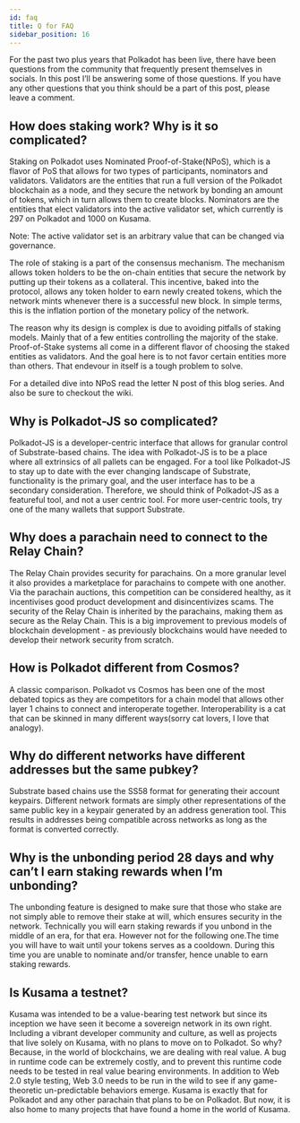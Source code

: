 ```yaml
---
id: faq
title: Q for FAQ
sidebar_position: 16
---
```


For the past two plus years that Polkadot has been live, there have been questions from the community that frequently present themselves in socials. In this post I’ll be answering some of those questions. If you have any other questions that you think should be a part of this post, please leave a comment.

## How does staking work? Why is it so complicated?

Staking on Polkadot uses Nominated Proof-of-Stake(NPoS), which is a flavor of PoS that allows for two types of participants, nominators and validators. Validators are the entities that run a full version of the Polkadot blockchain as a node, and they secure the network by bonding an amount of tokens, which in turn allows them to create blocks. Nominators are the entities that elect validators into the active validator set, which currently is 297 on Polkadot and 1000 on Kusama. 

Note: The active validator set is an arbitrary value that can be changed via governance.

The role of staking is a part of the consensus mechanism. The mechanism allows token holders to be the on-chain entities that secure the network by putting up their tokens as a collateral. This incentive, baked into the protocol, allows any token holder to earn newly created tokens, which the network mints whenever there is a successful new block. In simple terms, this is the inflation portion of the monetary policy of the network.

The reason why its design is complex is due to avoiding pitfalls of staking models. Mainly that of a few entities controlling the majority of the stake. Proof-of-Stake systems all come in a different flavor of choosing the staked entities as validators. And the goal here is to not favor certain entities more than others. That endevour in itself is a tough problem to solve. 

For a detailed dive into NPoS read the letter N post of this blog series. And also be sure to checkout the wiki.

## Why is Polkadot-JS so complicated?

Polkadot-JS is a developer-centric interface that allows for granular control of Substrate-based chains. The idea with Polkadot-JS is to be a place where all extrinsics of all pallets can be engaged. For a tool like Polkadot-JS to stay up to date with the ever changing landscape of Substrate, functionality is the primary goal, and the user interface has to be a secondary consideration. Therefore, we should think of Polkadot-JS as a featureful tool, and not a user centric tool. For more user-centric tools, try one of the many wallets that support Substrate. <Include wallet examples>

## Why does a parachain need to connect to the Relay Chain?

The Relay Chain provides security for parachains. On a more granular level it also provides a marketplace for parachains to compete with one another. Via the parachain auctions, this competition can be considered healthy, as it incentivises good product development and disincentivizes scams. The security of the Relay Chain is inherited by the parachains, making them as secure as the Relay Chain. This is a big improvement to previous models of blockchain development - as previously blockchains would have needed to develop their network security from scratch. 

## How is Polkadot different from Cosmos?

A classic comparison. Polkadot vs Cosmos has been one of the most debated topics as they are competitors for a chain model that allows other layer 1 chains to connect and interoperate together. Interoperability is a cat that can be skinned in many different ways(sorry cat lovers, I love that analogy). 

## Why do different networks have different addresses but the same pubkey?

Substrate based chains use the SS58 format for generating their account keypairs. Different network formats are simply other representations of the same public key in a keypair generated by an address generation tool. This results in addresses being compatible across networks as long as the format is converted correctly.

## Why is the unbonding period 28 days and why can’t I earn staking rewards when I’m unbonding?

The unbonding feature is designed to make sure that those who stake are not simply able to remove their stake at will, which ensures security in the network. Technically you will earn staking rewards if you unbond in the middle of an era, for that era. However not for the following one.The time you will have to wait until your tokens serves as a cooldown. During this time you are unable to nominate and/or transfer, hence unable to earn staking rewards.

## Is Kusama a testnet?

Kusama was intended to be a value-bearing test network but since its inception we have seen it become a sovereign network in its own right. Including a vibrant developer community and culture, as well as projects that live solely on Kusama, with no plans to move on to Polkadot. So why? Because, in the world of blockchains, we are dealing with real value. A bug in runtime code can be extremely costly, and to prevent this runtime code needs to be tested in real value bearing environments. In addition to Web 2.0 style testing, Web 3.0 needs to be run in the wild to see if any game-theoretic un-predictable behaviors emerge. Kusama is exactly that for Polkadot and any other parachain that plans to be on Polkadot. But now, it is also home to many projects that have found a home in the world of Kusama.
